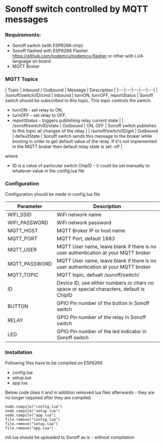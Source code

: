 # Sonoff switch controlled by MQTT messages

### Requirements:

* Sonoff switch (with ESP8266 chip)
* Sonoff flashed with ESP8266 Flasher https://github.com/nodemcu/nodemcu-flasher or other with LUA language on board
* MQTT Broker

### MQTT Topics

| Topic  | Inbound / Outbound | Message | Description |
|---|---|---|---|---| 
| /sonoff/switch/ID/cmd | Inbound | turnON, turnOFF, reportStatus |  Sonoff switch should be subscribed to this topic. This topic controls the switch. 
* turnON - set relay to ON, 
* turnOFF - set relay to OFF, 
* reportStatus - triggers publishing relay current state | 
| /sonoff/switch/ID/state | Outbound | ON, OFF | Sonoff switch publishes to this topic all changes of the relay |
| /sonoff/switch/ID/get | Outbound | defaultState | Sonoff switch sends this message to the broker while booting in order to get default value of the relay. If it's not implemented in the MQTT broker then default relay state is set: off | 

where 
*  ID is a value of particular switch ChipID - it could be set manually to whatever value in the config.lua file


### Configuration
Configuration should be made in config.lua file

| Parameter  | Description |
|---|---|
| WIFI_SSID  | WiFi network name |
| WIFI_PASSWORD   | WiFi network password |
| MQTT_HOST  | MQTT Broker IP or host name |
| MQTT_PORT  | MQTT Port, default 1883 |
| MQTT_USER  | MQTT User name, leave blank if there is no user authentication at your MQTT broker |
| MQTT_PASSWORD  | MQTT User name, leave blank if there is no user authentication at your MQTT broker |
| MQTT_TOPIC  | MQTT topic, defualt /sonoff/switch/ |
| ID | Device ID, use either numbers or chars no space or special characters, default is ChipID |
| BUTTON   | GPIO Pin number of the button in Sonoff switch |
| RELAY   | GPIO Pin number of the relay in Sonoff switch |
| LED   | GPIO Pin number of the led indicator in Sonoff switch |


### Installation

Following files have to be compiled on ESP8266
* config.lua
* setup.lua
* app.lua

Below code does it and in addition removed lua files afterwards - they are no longer required after they are compiled
``` 
node.compile("config.lua")
node.compile("setup.lua")
node.compile("app.lua")
file.remove("config.lua")
file.remove("setup.lua")
file.remove("app.lua")
```

init.lua should be uploaded to Sonoff as is - without compilation
